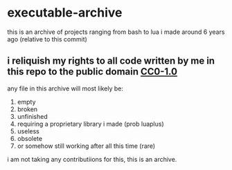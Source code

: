 # executable-archive

this is an archive of projects ranging from bash to lua i made around 6 years ago (relative to this commit)

## i reliquish my rights to all code written by me in this repo to the public domain [CC0-1.0](LICENSE)

any file in this archive will most likely be:

1. empty
2. broken
3. unfinished
4. requiring a proprietary library i made (prob luaplus)
5. useless
6. obsolete
7. or somehow still working after all this time (rare)

i am not taking any contributiions for this, this is an archive.
